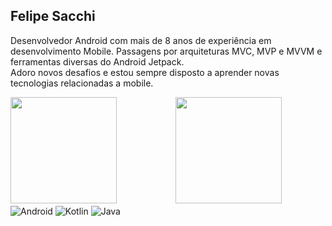 
## Felipe Sacchi
Desenvolvedor Android com mais de 8 anos de experiência em desenvolvimento Mobile. Passagens por arquiteturas MVC, MVP e MVVM e ferramentas diversas do Android Jetpack.<br/>
Adoro novos desafios e estou sempre disposto a aprender novas tecnologias relacionadas a mobile.
<div>

<div>

<img height="170em" src = "https://github-readme-stats.vercel.app/api?username=fsacchi&show_icons=true&theme=synthwave"/> 

<img height="170em" style="margin: 0 16px 0 90px" src ="https://github-readme-stats.vercel.app/api/top-langs/?username=fsacchi&&layout=compact&hide=shell&theme=dark"/>
</div>
 
<div style="display: inline_block"></div>

<img align="center" alt="Android" src="https://img.shields.io/badge/Android-3DDC84?style=for-the-badge&logo=android&logoColor=white"/>
<img align="center" alt="Kotlin" src="https://img.shields.io/badge/kotlin-%230095D5.svg?style=for-the-badge&logo=kotlin&logoColor=white"/>
<img align="center" alt="Java" src="https://img.shields.io/badge/java-%23ED8B00.svg?style=for-the-badge&logo=java&logoColor=white"/> 
</div>
